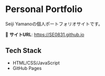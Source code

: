 # Personal Portfolio

Seiji Yamanoの個人ポートフォリオサイトです。

🔗 **サイトURL**: https://SE0831.github.io


## Tech Stack
- HTML/CSS/JavaScript
- GitHub Pages
